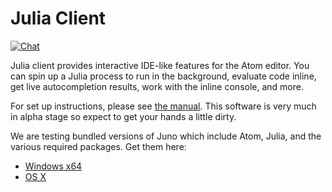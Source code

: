 # Julia Client

[![Chat](https://badges.gitter.im/Join%20Chat.svg)](https://gitter.im/JunoLab/Juno)

Julia client provides interactive IDE-like features for the Atom editor. You can spin up
a Julia process to run in the background, evaluate code inline, get live autocompletion
results, work with the inline console, and more.

For set up instructions, please see [the manual](manual/). This software is very much in
alpha stage so expect to get your hands a little dirty.

We are testing bundled versions of Juno which include Atom, Julia, and the various required packages. Get them here:

* [Windows x64](https://github.com/JunoLab/atom/releases/download/0.3.0/JunoSetup.exe)
* [OS X](https://github.com/JunoLab/atom/releases/download/0.3.0/Juno.zip)

